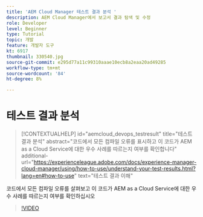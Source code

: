 ```yaml
---
title: 'AEM Cloud Manager 테스트 결과 분석 '
description: AEM Cloud Manager에서 보고서 결과 탐색 및 수정
role: Developer
level: Beginner
type: Tutorial
topic: 개발
feature: 개발자 도구
kt: 6917
thumbnail: 330540.jpg
source-git-commit: e295d77a11c99310aaae10ecb8a2eaa20ad49285
workflow-type: tm+mt
source-wordcount: '84'
ht-degree: 8%

---
```



# 테스트 결과 분석

>[!CONTEXTUALHELP]
>id="aemcloud_devops_testresult"
>title="테스트 결과 분석"
>abstract="코드에서 모든 컴파일 오류를 표시하고 이 코드가 AEM as a Cloud Service에 대한 우수 사례를 따르는지 여부를 확인합니다"
>additional-url="https://experienceleague.adobe.com/docs/experience-manager-cloud-manager/using/how-to-use/understand-your-test-results.html?lang=en#how-to-use" text="테스트 결과 이해"

코드에서 모든 컴파일 오류를 살펴보고 이 코드가 AEM as a Cloud Service에 대한 우수 사례를 따르는지 여부를 확인하십시오

>[!VIDEO](https://video.tv.adobe.com/v/330540/?quality=12&learn=on)
